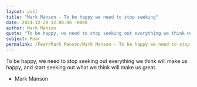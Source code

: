 ```yaml
---
layout: post
title: "Mark Manson - To be happy we need to stop seeking"
date: 2024-12-28 12:00:00 -0000
author: Mark Manson
quote: "To be happy, we need to stop seeking out everything we think will make us happy, and start seeking out what we think will make us great."
subject: Fear
permalink: /Fear/Mark Manson/Mark Manson - To be happy we need to stop seeking
---
```


To be happy, we need to stop seeking out everything we think will make us happy, and start seeking out what we think will make us great.

- Mark Manson
